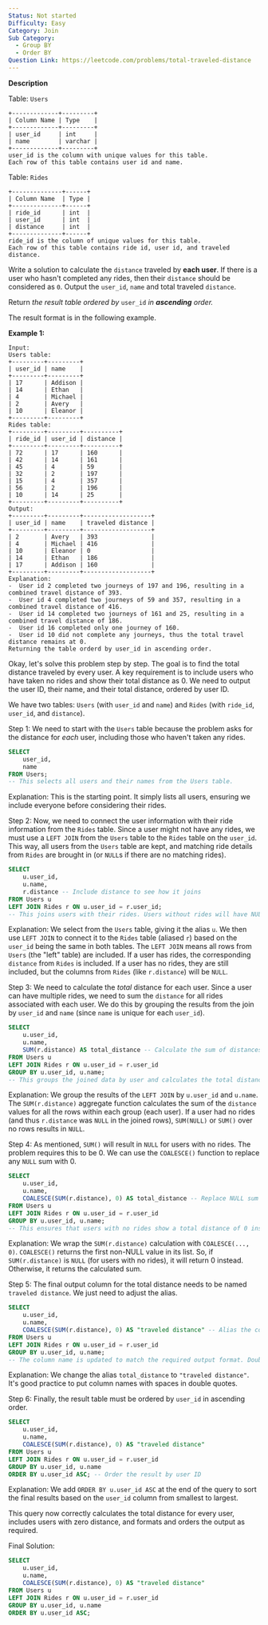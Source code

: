 ```yaml
---
Status: Not started
Difficulty: Easy
Category: Join
Sub Category:
  - Group BY
  - Order BY
Question Link: https://leetcode.com/problems/total-traveled-distance
---
```

**Description**

Table: `Users`

```Plain
+-------------+---------+
| Column Name | Type    |
+-------------+---------+
| user_id     | int     |
| name        | varchar |
+-------------+---------+
user_id is the column with unique values for this table.
Each row of this table contains user id and name.
```

Table: `Rides`

```Plain
+--------------+------+
| Column Name  | Type |
+--------------+------+
| ride_id      | int  |
| user_id      | int  |
| distance     | int  |
+--------------+------+
ride_id is the column of unique values for this table.
Each row of this table contains ride id, user id, and traveled distance.
```

Write a solution to calculate the `distance` traveled by **each user**. If there is a user who hasn't completed any rides, then their `distance` should be considered as `0`. Output the `user_id`, `name` and total traveled `distance`.

Return _the result table ordered by_ `user_id` _in **ascending** order._

The result format is in the following example.

**Example 1:**

```Plain
Input:
Users table:
+---------+---------+
| user_id | name    |
+---------+---------+
| 17      | Addison |
| 14      | Ethan   |
| 4       | Michael |
| 2       | Avery   |
| 10      | Eleanor |
+---------+---------+
Rides table:
+---------+---------+----------+
| ride_id | user_id | distance |
+---------+---------+----------+
| 72      | 17      | 160      |
| 42      | 14      | 161      |
| 45      | 4       | 59       |
| 32      | 2       | 197      |
| 15      | 4       | 357      |
| 56      | 2       | 196      |
| 10      | 14      | 25       |
+---------+---------+----------+
Output:
+---------+---------+-------------------+
| user_id | name    | traveled distance |
+---------+---------+-------------------+
| 2       | Avery   | 393               |
| 4       | Michael | 416               |
| 10      | Eleanor | 0                 |
| 14      | Ethan   | 186               |
| 17      | Addison | 160               |
+---------+---------+-------------------+
Explanation:
-  User id 2 completed two journeys of 197 and 196, resulting in a combined travel distance of 393.
-  User id 4 completed two journeys of 59 and 357, resulting in a combined travel distance of 416.
-  User id 14 completed two journeys of 161 and 25, resulting in a combined travel distance of 186.
-  User id 16 completed only one journey of 160.
-  User id 10 did not complete any journeys, thus the total travel distance remains at 0.
Returning the table orderd by user_id in ascending order.
```

Okay, let's solve this problem step by step. The goal is to find the total distance traveled by every user. A key requirement is to include users who have taken no rides and show their total distance as 0. We need to output the user ID, their name, and their total distance, ordered by user ID.

We have two tables: `Users` (with `user_id` and `name`) and `Rides` (with `ride_id`, `user_id`, and `distance`).

Step 1: We need to start with the `Users` table because the problem asks for the distance for _each_ user, including those who haven't taken any rides.

```SQL
SELECT
    user_id,
    name
FROM Users;
-- This selects all users and their names from the Users table.
```

Explanation: This is the starting point. It simply lists all users, ensuring we include everyone before considering their rides.

Step 2: Now, we need to connect the user information with their ride information from the `Rides` table. Since a user might not have any rides, we must use a `LEFT JOIN` from the `Users` table to the `Rides` table on the `user_id`. This way, all users from the `Users` table are kept, and matching ride details from `Rides` are brought in (or `NULL`s if there are no matching rides).

```SQL
SELECT
    u.user_id,
    u.name,
    r.distance -- Include distance to see how it joins
FROM Users u
LEFT JOIN Rides r ON u.user_id = r.user_id;
-- This joins users with their rides. Users without rides will have NULL in the distance column.
```

Explanation: We select from the `Users` table, giving it the alias `u`. We then use `LEFT JOIN` to connect it to the `Rides` table (aliased `r`) based on the `user_id` being the same in both tables. The `LEFT JOIN` means all rows from `Users` (the "left" table) are included. If a user has rides, the corresponding `distance` from `Rides` is included. If a user has no rides, they are still included, but the columns from `Rides` (like `r.distance`) will be `NULL`.

Step 3: We need to calculate the _total_ distance for each user. Since a user can have multiple rides, we need to sum the `distance` for all rides associated with each user. We do this by grouping the results from the join by `user_id` and `name` (since `name` is unique for each `user_id`).

```SQL
SELECT
    u.user_id,
    u.name,
    SUM(r.distance) AS total_distance -- Calculate the sum of distances per user
FROM Users u
LEFT JOIN Rides r ON u.user_id = r.user_id
GROUP BY u.user_id, u.name;
-- This groups the joined data by user and calculates the total distance by summing up their ride distances.
```

Explanation: We group the results of the `LEFT JOIN` by `u.user_id` and `u.name`. The `SUM(r.distance)` aggregate function calculates the sum of the `distance` values for all the rows within each group (each user). If a user had no rides (and thus `r.distance` was `NULL` in the joined rows), `SUM(NULL)` or `SUM()` over no rows results in `NULL`.

Step 4: As mentioned, `SUM()` will result in `NULL` for users with no rides. The problem requires this to be 0. We can use the `COALESCE()` function to replace any `NULL` sum with 0.

```SQL
SELECT
    u.user_id,
    u.name,
    COALESCE(SUM(r.distance), 0) AS total_distance -- Replace NULL sum with 0
FROM Users u
LEFT JOIN Rides r ON u.user_id = r.user_id
GROUP BY u.user_id, u.name;
-- This ensures that users with no rides show a total distance of 0 instead of NULL.
```

Explanation: We wrap the `SUM(r.distance)` calculation with `COALESCE(..., 0)`. `COALESCE()` returns the first non-NULL value in its list. So, if `SUM(r.distance)` is `NULL` (for users with no rides), it will return 0 instead. Otherwise, it returns the calculated sum.

Step 5: The final output column for the total distance needs to be named `traveled distance`. We just need to adjust the alias.

```SQL
SELECT
    u.user_id,
    u.name,
    COALESCE(SUM(r.distance), 0) AS "traveled distance" -- Alias the column as required
FROM Users u
LEFT JOIN Rides r ON u.user_id = r.user_id
GROUP BY u.user_id, u.name;
-- The column name is updated to match the required output format. Double quotes are often needed for names with spaces.
```

Explanation: We change the alias `total_distance` to `"traveled distance"`. It's good practice to put column names with spaces in double quotes.

Step 6: Finally, the result table must be ordered by `user_id` in ascending order.

```SQL
SELECT
    u.user_id,
    u.name,
    COALESCE(SUM(r.distance), 0) AS "traveled distance"
FROM Users u
LEFT JOIN Rides r ON u.user_id = r.user_id
GROUP BY u.user_id, u.name
ORDER BY u.user_id ASC; -- Order the result by user ID
```

Explanation: We add `ORDER BY u.user_id ASC` at the end of the query to sort the final results based on the `user_id` column from smallest to largest.

This query now correctly calculates the total distance for every user, includes users with zero distance, and formats and orders the output as required.

Final Solution:

```SQL
SELECT
    u.user_id,
    u.name,
    COALESCE(SUM(r.distance), 0) AS "traveled distance"
FROM Users u
LEFT JOIN Rides r ON u.user_id = r.user_id
GROUP BY u.user_id, u.name
ORDER BY u.user_id ASC;
```